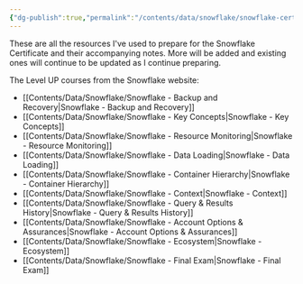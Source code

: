 ```yaml
---
{"dg-publish":true,"permalink":"/contents/data/snowflake/snowflake-certificate-exam-prep/","tags":["Snowflake","Certificate"],"created":"2023-12-28T23:59:15.920+01:00","updated":"2024-01-17T21:10:26.808+01:00"}
---
```


These are all the resources I've used to prepare for the Snowflake Certificate and their accompanying notes. More will be added and existing ones will continue to be updated as I continue preparing. 

The Level UP courses from the Snowflake website:
- [[Contents/Data/Snowflake/Snowflake - Backup and Recovery\|Snowflake - Backup and Recovery]]
- [[Contents/Data/Snowflake/Snowflake - Key Concepts\|Snowflake - Key Concepts]]
- [[Contents/Data/Snowflake/Snowflake - Resource Monitoring\|Snowflake - Resource Monitoring]]
- [[Contents/Data/Snowflake/Snowflake - Data Loading\|Snowflake - Data Loading]]
- [[Contents/Data/Snowflake/Snowflake - Container Hierarchy\|Snowflake - Container Hierarchy]]
- [[Contents/Data/Snowflake/Snowflake - Context\|Snowflake - Context]]
- [[Contents/Data/Snowflake/Snowflake - Query & Results History\|Snowflake - Query & Results History]]
- [[Contents/Data/Snowflake/Snowflake - Account Options & Assurances\|Snowflake - Account Options & Assurances]]
- [[Contents/Data/Snowflake/Snowflake - Ecosystem\|Snowflake - Ecosystem]]
- [[Contents/Data/Snowflake/Snowflake - Final Exam\|Snowflake - Final Exam]]